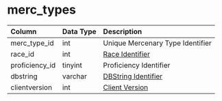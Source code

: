 # merc\_types

| Column | Data Type | Description |
| :--- | :--- | :--- |
| merc\_type\_id | int | Unique Mercenary Type Identifier |
| race\_id | int | [Race Identifier](https://eqemu.gitbook.io/server/categories/npc/race-list) |
| proficiency\_id | tinyint | Proficiency Identifier |
| dbstring | varchar | [DBString Identifier](https://github.com/EQEmu/docs-db-schema/tree/e0eb157dbf5563b03c0faf391abc87ec69239f4a/docs/schema/categories/mercenaries/db_str.md) |
| clientversion | int | [Client Version](https://eqemu.gitbook.io/server/categories/player/client-version-bitmasks) |

